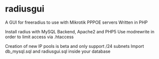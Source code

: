 radiusgui
=========

A GUI for freeradius to use with Mikrotik PPPOE servers
Written in PHP

Install radius with MySQL Backend, Apache2 and PHP5
Use modrewrite in order to limit access via .htaccess

Creation of new IP pools is beta and only support /24 subnets
Import db_mysql.sql and radiusgui.sql inside your database

